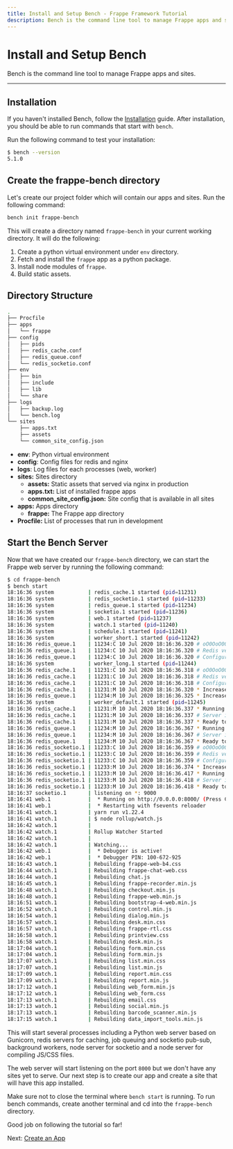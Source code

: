 ```yaml
---
title: Install and Setup Bench - Frappe Framework Tutorial
description: Bench is the command line tool to manage Frappe apps and sites
---
```


# Install and Setup Bench

Bench is the command line tool to manage Frappe apps and sites.

---

## Installation

If you haven't installed Bench, follow the
[Installation](/docs/user/en/installation) guide.
After installation, you should be able to run commands that start with `bench`.

Run the following command to test your installation:

```bash
$ bench --version
5.1.0
```

## Create the frappe-bench directory

Let's create our project folder which will contain our apps and sites. Run the
following command:

```bash
bench init frappe-bench
```

This will create a directory named `frappe-bench` in your current working
directory. It will do the following:

1. Create a python virtual environment under `env` directory.
2. Fetch and install the `frappe` app as a python package.
3. Install node modules of `frappe`.
4. Build static assets.

## Directory Structure

```bash
.
├── Procfile
├── apps
│   └── frappe
├── config
│   ├── pids
│   ├── redis_cache.conf
│   ├── redis_queue.conf
│   └── redis_socketio.conf
├── env
│   ├── bin
│   ├── include
│   ├── lib
│   └── share
├── logs
│   ├── backup.log
│   └── bench.log
└── sites
    ├── apps.txt
    ├── assets
    └── common_site_config.json
```

- **env**: Python virtual environment
- **config**: Config files for redis and nginx
- **logs**: Log files for each processes (web, worker)
- **sites:** Sites directory
    - **assets:** Static assets that served via nginx in production
    - **apps.txt:** List of installed frappe apps
    - **common_site_config.json:** Site config that is available in all sites
- **apps:** Apps directory
    - **frappe:** The Frappe app directory
- **Procfile:** List of processes that run in development

## Start the Bench Server

Now that we have created our `frappe-bench` directory, we can start the Frappe
web server by running the following command:

```bash
$ cd frappe-bench
$ bench start
18:16:36 system           | redis_cache.1 started (pid=11231)
18:16:36 system           | redis_socketio.1 started (pid=11233)
18:16:36 system           | redis_queue.1 started (pid=11234)
18:16:36 system           | socketio.1 started (pid=11236)
18:16:36 system           | web.1 started (pid=11237)
18:16:36 system           | watch.1 started (pid=11240)
18:16:36 system           | schedule.1 started (pid=11241)
18:16:36 system           | worker_short.1 started (pid=11242)
18:16:36 redis_queue.1    | 11234:C 10 Jul 2020 18:16:36.320 # oO0OoO0OoO0Oo Redis is starting oO0OoO0OoO0Oo
18:16:36 redis_queue.1    | 11234:C 10 Jul 2020 18:16:36.320 # Redis version=6.0.5, bits=64, commit=00000000, modified=0, pid=11234, just started
18:16:36 redis_queue.1    | 11234:C 10 Jul 2020 18:16:36.320 # Configuration loaded
18:16:36 system           | worker_long.1 started (pid=11244)
18:16:36 redis_cache.1    | 11231:C 10 Jul 2020 18:16:36.318 # oO0OoO0OoO0Oo Redis is starting oO0OoO0OoO0Oo
18:16:36 redis_cache.1    | 11231:C 10 Jul 2020 18:16:36.318 # Redis version=6.0.5, bits=64, commit=00000000, modified=0, pid=11231, just started
18:16:36 redis_cache.1    | 11231:C 10 Jul 2020 18:16:36.318 # Configuration loaded
18:16:36 redis_cache.1    | 11231:M 10 Jul 2020 18:16:36.320 * Increased maximum number of open files to 10032 (it was originally set to 256).
18:16:36 redis_queue.1    | 11234:M 10 Jul 2020 18:16:36.325 * Increased maximum number of open files to 10032 (it was originally set to 256).
18:16:36 system           | worker_default.1 started (pid=11245)
18:16:36 redis_cache.1    | 11231:M 10 Jul 2020 18:16:36.337 * Running mode=standalone, port=13000.
18:16:36 redis_cache.1    | 11231:M 10 Jul 2020 18:16:36.337 # Server initialized
18:16:36 redis_cache.1    | 11231:M 10 Jul 2020 18:16:36.337 * Ready to accept connections
18:16:36 redis_queue.1    | 11234:M 10 Jul 2020 18:16:36.367 * Running mode=standalone, port=11000.
18:16:36 redis_queue.1    | 11234:M 10 Jul 2020 18:16:36.367 # Server initialized
18:16:36 redis_queue.1    | 11234:M 10 Jul 2020 18:16:36.367 * Ready to accept connections
18:16:36 redis_socketio.1 | 11233:C 10 Jul 2020 18:16:36.359 # oO0OoO0OoO0Oo Redis is starting oO0OoO0OoO0Oo
18:16:36 redis_socketio.1 | 11233:C 10 Jul 2020 18:16:36.359 # Redis version=6.0.5, bits=64, commit=00000000, modified=0, pid=11233, just started
18:16:36 redis_socketio.1 | 11233:C 10 Jul 2020 18:16:36.359 # Configuration loaded
18:16:36 redis_socketio.1 | 11233:M 10 Jul 2020 18:16:36.374 * Increased maximum number of open files to 10032 (it was originally set to 256).
18:16:36 redis_socketio.1 | 11233:M 10 Jul 2020 18:16:36.417 * Running mode=standalone, port=12000.
18:16:36 redis_socketio.1 | 11233:M 10 Jul 2020 18:16:36.418 # Server initialized
18:16:36 redis_socketio.1 | 11233:M 10 Jul 2020 18:16:36.418 * Ready to accept connections
18:16:37 socketio.1       | listening on *: 9000
18:16:41 web.1            |  * Running on http://0.0.0.0:8000/ (Press CTRL+C to quit)
18:16:41 web.1            |  * Restarting with fsevents reloader
18:16:41 watch.1          | yarn run v1.22.4
18:16:41 watch.1          | $ node rollup/watch.js
18:16:42 watch.1          |
18:16:42 watch.1          | Rollup Watcher Started
18:16:42 watch.1          |
18:16:42 watch.1          | Watching...
18:16:42 web.1            |  * Debugger is active!
18:16:42 web.1            |  * Debugger PIN: 100-672-925
18:16:43 watch.1          | Rebuilding frappe-web-b4.css
18:16:44 watch.1          | Rebuilding frappe-chat-web.css
18:16:44 watch.1          | Rebuilding chat.js
18:16:45 watch.1          | Rebuilding frappe-recorder.min.js
18:16:48 watch.1          | Rebuilding checkout.min.js
18:16:48 watch.1          | Rebuilding frappe-web.min.js
18:16:51 watch.1          | Rebuilding bootstrap-4-web.min.js
18:16:52 watch.1          | Rebuilding control.min.js
18:16:54 watch.1          | Rebuilding dialog.min.js
18:16:57 watch.1          | Rebuilding desk.min.css
18:16:57 watch.1          | Rebuilding frappe-rtl.css
18:16:58 watch.1          | Rebuilding printview.css
18:16:58 watch.1          | Rebuilding desk.min.js
18:17:04 watch.1          | Rebuilding form.min.css
18:17:04 watch.1          | Rebuilding form.min.js
18:17:07 watch.1          | Rebuilding list.min.css
18:17:07 watch.1          | Rebuilding list.min.js
18:17:09 watch.1          | Rebuilding report.min.css
18:17:09 watch.1          | Rebuilding report.min.js
18:17:12 watch.1          | Rebuilding web_form.min.js
18:17:12 watch.1          | Rebuilding web_form.css
18:17:13 watch.1          | Rebuilding email.css
18:17:13 watch.1          | Rebuilding social.min.js
18:17:13 watch.1          | Rebuilding barcode_scanner.min.js
18:17:15 watch.1          | Rebuilding data_import_tools.min.js
```

This will start several processes including a Python web server based on
Gunicorn, redis servers for caching, job queuing and socketio pub-sub,
background workers, node server for socketio and a node server for compiling
JS/CSS files.

The web server will start listening on the port `8000` but we don't have any
sites yet to serve. Our next step is to create our app and create a site that
will have this app installed.

Make sure not to close the terminal where `bench start` is running. To run bench
commands, create another terminal and cd into the `frappe-bench` directory.

Good job on following the tutorial so far!

Next: [Create an App](/docs/user/en/tutorial/create-an-app)
